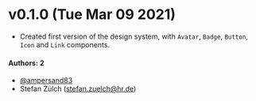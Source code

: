 # v0.1.0 (Tue Mar 09 2021)

- Created first version of the design system, with `Avatar`, `Badge`, `Button`, `Icon` and `Link` components.

#### Authors: 2

- [@ampersand83](https://github.com/ampersand83)
- Stefan Zülch (stefan.zuelch@hr.de)
